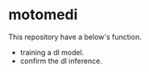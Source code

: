 # motomedi

This repository have a below's function.
- training a dl model.
- confirm the dl inference.
